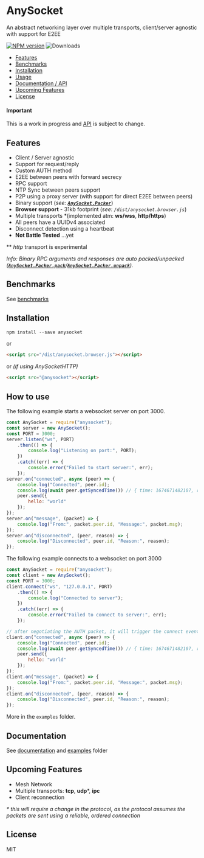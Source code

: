 # AnySocket
An abstract networking layer over multiple transports, client/server agnostic with support for E2EE

[![NPM version](https://badge.fury.io/js/anysocket.svg)](https://www.npmjs.com/package/anysocket)
![Downloads](https://img.shields.io/npm/dm/anysocket.svg?style=flat)

* <a href="#features">Features</a>
* <a href="benchmarks">Benchmarks</a>
* <a href="#installation">Installation</a>
* <a href="#usage">Usage</a>
* <a href="docs">Documentation / API</a>
* <a href="#future">Upcoming Features</a>
* <a href="#license">License</a>

#### Important

This is a work in progress and [API](docs) is subject to change.

<a name="features"></a>
## Features
* Client / Server agnostic
* Support for request/reply
* Custom AUTH method
* E2EE between peers with forward secrecy
* RPC support
* NTP Sync between peers support 
* P2P using a proxy server (with support for direct E2EE between peers)
* Binary support (_see: <a href="docs/#AnySocket.Packer.pack"><code><b>AnySocket.Packer</b></code></a>_)
* **Browser support** - 31kb footprint (_see: ```/dist/anysocket.browser.js```_)
* Multiple transports *(implemented atm: **ws/wss**, **http/https**)
* All peers have a UUIDv4 associated
* Disconnect detection using a heartbeat
* **Not Battle Tested** ...yet


** _http_ transport is experimental

_Info: Binary RPC arguments and responses are auto packed/unpacked (<a href="docs/#AnySocket.Packer.pack"><code><b>AnySocket.Packer.pack</b></code></a>/<a href="docs/#AnySocket.Packer.unpack"><code><b>AnySocket.Packer.unpack</b></code></a>)._ 

## Benchmarks

See [benchmarks](benchmarks)

<a name="installation"></a>
## Installation

```javascript
npm install --save anysocket
```
or
```html
<script src="/dist/anysocket.browser.js"></script>
```
or _(if using AnySocketHTTP)_
```html
<script src="@anysocket"></script>
```


<a name="usage"></a>
## How to use
The following example starts a websocket server on port 3000.
```javascript
const AnySocket = require("anysocket");
const server = new AnySocket();
const PORT = 3000;
server.listen("ws", PORT)
    .then(() => {
        console.log("Listening on port:", PORT);
    })
    .catch((err) => {
        console.error("Failed to start server:", err);
    });
server.on("connected", async (peer) => {
    console.log("Connected", peer.id);
    console.log(await peer.getSyncedTime()) // { time: 1674671482107, rtt: 2, offset: 0 }
    peer.send({
        hello: "world"
    });
});
server.on("message", (packet) => {
    console.log("From:", packet.peer.id, "Message:", packet.msg);
});
server.on("disconnected", (peer, reason) => {
    console.log("Disconnected", peer.id, "Reason:", reason);
});
```

The following example connects to a websocket on port 3000
```javascript
const AnySocket = require("anysocket");
const client = new AnySocket();
const PORT = 3000;
client.connect("ws", "127.0.0.1", PORT)
    .then(() => {
        console.log("Connected to server");
    })
    .catch((err) => {
        console.error("Failed to connect to server:", err);
    });

// after negotiating the AUTH packet, it will trigger the connect event
client.on("connected", async (peer) => {
    console.log("Connected", peer.id);
    console.log(await peer.getSyncedTime()) // { time: 1674671482107, rtt: 2, offset: 0 }
    peer.send({
        hello: "world"
    });
});
client.on("message", (packet) => {
    console.log("From:", packet.peer.id, "Message:", packet.msg);
});
client.on("disconnected", (peer, reason) => {
    console.log("Disconnected", peer.id, "Reason:", reason);
});
```
More in the `examples` folder.

## Documentation

See [documentation](docs#api) and [examples](examples) folder

<a name="future"></a>
## Upcoming Features
* Mesh Network
* Multiple transports: **tcp**, **udp***, **ipc**
* Client reconnection

_* this will require a change in the protocol, as the protocol assumes the packets are sent using a reliable, ordered connection_

<a name="license"></a>
## License

MIT
